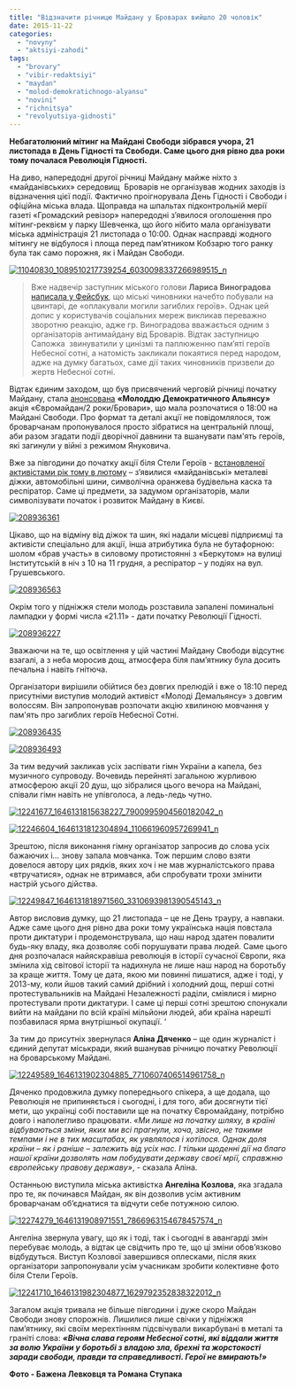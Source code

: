 ```yaml
---
title: "Відзначити річницю Майдану у Броварах вийшло 20 чоловік"
date: 2015-11-22
categories: 
  - "novyny"
  - "aktsiyi-zahodi"
tags: 
  - "brovary"
  - "vibir-redaktsiyi"
  - "maydan"
  - "molod-demokratichnogo-alyansu"
  - "novini"
  - "richnitsya"
  - "revolyutsiya-gidnosti"
---
```


**Небагатолюний мітинг на Майдані Свободи зібрався учора, 21 листопада в День Гідності та Свободи. Саме цього дня рівно два роки тому почалася Революція Гідності.** 

На диво, напередодні другої річниці Майдану майже ніхто з «майданівських» середовищ  Броварів не організував жодних заходів із відзначення цієї події. Фактично проігнорувала День Гідності і Свободи і офіційна міська влада. Щоправда на шпальтах підконтрольній мерії газеті «Громадский ревізор» напередодні з’явилося оголошення про мітинг-реквієм у парку Шевченка, що його нібито мала організувати міська адміністрація 21 листопада о 10:00. Однак насправді жодного мітингу не відбулося і площа перед пам’ятником Кобзарю того ранку була так само порожня, як і Майдан Свободи.

[![11040830_1089510217739254_6030098337266989515_n](https://mpz.brovary.org/wp-content/uploads/2015/11/11040830_1089510217739254_6030098337266989515_n.jpg)](https://mpz.brovary.org/vidznachyty-richnytsyu-majdanu-u-brovarah-vyjshlo-20-cholovik/11040830_1089510217739254_6030098337266989515_n/)

> Вже надвечір заступник міського голови **Лариса Виноградова** [написала у Фейсбук](https://www.facebook.com/groups/brovary/permalink/1139411229422175/), що міські чиновники начебто побували на цвинтарі, де «оплакували могили загиблих героїв». Однак цей допис у користувачів соціальних мереж викликав переважно зворотню реакцію, адже гр. Виноградова вважається одним з організаторів антимайдану від Броварів. Відтак заступницю Сапожка  звинуватили у цинізмі та паплюженню пам’яті героїв Небесної сотні, а натомість закликали покаятися перед народом, адже на думку багатьох, саме дії таких чиновників призвели до жертв Небесної сотні.

Відтак єдиним заходом, що був присвячений черговій річниці початку Майдану, стала [анонсована](https://www.facebook.com/events/792110587566866/) **«Молоддю Демократичного Альянсу»** акція «Євромайдан/2 роки/Бровари», що мала розпочатися о 18:00 на Майдані Свободи. Про формат та деталі акції не повідомлялося, тож броварчанам пропонувалося просто зібратися на центральній площі, аби разом згадати події дворічної давнини та вшанувати пам'ять героїв, які загинули у війні з режимом Януковича.

Вже за півгодини до початку акції біля Стели Героїв - [встановленої активістами рік тому в лютому](https://www.youtube.com/watch?v=52hvKTRU2ek) – з’явилися «майданівські» металеві діжки, автомобільні шини, символічна оранжева будівельна каска та респіратор. Саме ці предмети, за задумом організаторів, мали символізувати початок і розвиток Майдану в Києві.

[![208936361](https://mpz.brovary.org/wp-content/uploads/2015/11/2089363611.jpg)](https://mpz.brovary.org/vidznachyty-richnytsyu-majdanu-u-brovarah-vyjshlo-20-cholovik/208936361-2/)

Цікаво, що на відміну від діжок та шин, які надали місцеві підприємці та активісти спеціально для акції, інша атрибутика була не бутафорною: шолом «брав участь» в силовому протистоянні з «Беркутом» на вулиці Інститутській в ніч з 10 на 11 грудня, а респіратор – у подіях на вул. Грушевського.

[![208936563](https://mpz.brovary.org/wp-content/uploads/2015/11/208936563.jpg)](https://mpz.brovary.org/vidznachyty-richnytsyu-majdanu-u-brovarah-vyjshlo-20-cholovik/attachment/208936563/)

Окрім того у підніжжя стели молодь розставила запалені поминальні лампадки у формі числа «21.11» - дати початку Революції Гідності.

[![208936227](https://mpz.brovary.org/wp-content/uploads/2015/11/208936227.jpg)](https://mpz.brovary.org/vidznachyty-richnytsyu-majdanu-u-brovarah-vyjshlo-20-cholovik/attachment/208936227/)

Зважаючи на те, що освітлення у цій частині Майдану Свободи відсутнє взагалі, а з неба моросив дощ, атмосфера біля пам’ятнику була досить печальна і навіть гнітюча.

Організатори вирішили обійтися без довгих прелюдій і вже о 18:10 перед присутніми виступив молодий активіст «Молоді Демальянсу» з довгим волоссям. Він запропонував розпочати акцію хвилиною мовчання у пам'ять про загиблих героїв Небесної Сотні.

[![208936435](https://mpz.brovary.org/wp-content/uploads/2015/11/208936435.jpg)](https://mpz.brovary.org/vidznachyty-richnytsyu-majdanu-u-brovarah-vyjshlo-20-cholovik/attachment/208936435/)

[![208936493](https://mpz.brovary.org/wp-content/uploads/2015/11/208936493.jpg)](https://mpz.brovary.org/vidznachyty-richnytsyu-majdanu-u-brovarah-vyjshlo-20-cholovik/attachment/208936493/)

За тим ведучий закликав усіх заспівати гімн України а капела, без музичного супроводу. Вочевидь перейняті загальною журливою атмосферою акції 20 душ, що зібралися цього вечора на Майдані, співали гімн навіть не упівголоса, а ледь-ледь чутно.

[![12241677_1646131815638227_7900995904560182042_n](https://mpz.brovary.org/wp-content/uploads/2015/11/12241677_1646131815638227_7900995904560182042_n.jpg)](https://mpz.brovary.org/vidznachyty-richnytsyu-majdanu-u-brovarah-vyjshlo-20-cholovik/12241677_1646131815638227_7900995904560182042_n/)

[![12246604_1646131812304894_110661960957269941_n](https://mpz.brovary.org/wp-content/uploads/2015/11/12246604_1646131812304894_110661960957269941_n.jpg)](https://mpz.brovary.org/vidznachyty-richnytsyu-majdanu-u-brovarah-vyjshlo-20-cholovik/12246604_1646131812304894_110661960957269941_n/)

Зрештою, після виконання гімну організатор запросив до слова усіх бажаючих і… знову запала мовчанка. Тож першим слово взяти довелося автору цих рядків, яких хоч і не мав журналістського права «втручатися», однак не втримався, аби спробувати трохи змінити настрій усього дійства.

[![12249847_1646131818971560_3310693981390545143_n](https://mpz.brovary.org/wp-content/uploads/2015/11/12249847_1646131818971560_3310693981390545143_n.jpg)](https://mpz.brovary.org/vidznachyty-richnytsyu-majdanu-u-brovarah-vyjshlo-20-cholovik/12249847_1646131818971560_3310693981390545143_n/)

Автор висловив думку, що 21 листопада – це не День трауру, а навпаки. Адже саме цього дня рівно два роки тому українська нація повстала проти диктатури і продемонструвала, що наш народ здатен повалити будь-яку владу, яка дозволяє собі порушувати права людей. Саме цього дня розпочалася найяскравіша революція в історії сучасної Європи, яка змінила хід світової історії та надихнула не лише наш народ на боротьбу за краще життя. Тому це дата, якою ми повинні пишатися, адже і тоді, у 2013-му, коли йшов такий самий дрібний і холодний дощ, перші сотні протестувальників на Майдані Незалежності раділи, сміялися і мирно протестували проти диктатури. І саме ці перші сотні зрештою спонукали вийти на майдани по всій країні мільйони людей, аби країна нарешті позбавилася ярма внутрішньої окупації. ‘

За тим до присутніх звернулася **Аліна Дяченко** – ще один журналіст і єдиний депутат міськради, який вшанував річницю початку Революції на броварському Майдані.

[![12249589_1646131902304885_7710607406514961758_n](https://mpz.brovary.org/wp-content/uploads/2015/11/12249589_1646131902304885_7710607406514961758_n.jpg)](https://mpz.brovary.org/vidznachyty-richnytsyu-majdanu-u-brovarah-vyjshlo-20-cholovik/12249589_1646131902304885_7710607406514961758_n/)

Дяченко продовжила думку попереднього спікера, а ще додала, що Революція не припиняється і сьогодні, і для того, аби досягнути тієї мети, що українці собі поставили ще на початку Євромайдану, потрібно довго і наполегливо працювати. _«Ми лише на початку шляху, в країні відбуваються зміни, яких ми всі прагнули, хоча, звісно, не такими темпами і не в тих масштабах, як уявлялося і хотілося. Однак доля країни – як і раніше – залежить від усіх нас. І тільки щоденні дії на благо нашої країни дозволять нам побудувати державу своєї мрії, справжню європейську правову державу»_, - сказала Аліна.

Останньою виступила міська активістка **Ангеліна Козлова**, яка згадала про те, як починався Майдан, як він дозволив усім активним броварчанам об’єднатися та відчути себе потужною силою.

[![12274279_1646131908971551_7866963154678457574_n](https://mpz.brovary.org/wp-content/uploads/2015/11/12274279_1646131908971551_7866963154678457574_n.jpg)](https://mpz.brovary.org/vidznachyty-richnytsyu-majdanu-u-brovarah-vyjshlo-20-cholovik/12274279_1646131908971551_7866963154678457574_n/)

Ангеліна звернула увагу, що як і тоді, так і сьогодні в авангарді змін перебуває молодь, а відтак це свідчить про те, що ці зміни обов’язково відбудуться. Виступ Козлової завершився оплесками, після яких організатори запропонували усім учасникам зробити колективне фото біля Стели Героїв.

[![12241710_1646131982304877_1629792352838322012_n](https://mpz.brovary.org/wp-content/uploads/2015/11/12241710_1646131982304877_1629792352838322012_n.jpg)](https://mpz.brovary.org/vidznachyty-richnytsyu-majdanu-u-brovarah-vyjshlo-20-cholovik/12241710_1646131982304877_1629792352838322012_n/)

Загалом акція тривала не більше півгодини і дуже скоро Майдан Свободи знову спорожнів. Лишилися лише свічки у підніжжя пам’ятнику, які своїм мерехтінням підсвічували викарбувані в металі та граніті слова: _**«Вічна слава героям Небесної сотні, які віддали життя за волю України у боротьбі з владою зла, брехні та жорстокості заради свободи, правди та справедливості. Герої не вмирають!»**_

**Фото - Бажена Левковця та Романа Ступака**

